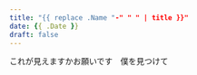 ```yaml
---
title: "{{ replace .Name "-" " " | title }}"
date: {{ .Date }}
draft: false
---
```

これが見えますかお願いです　僕を見つけて
